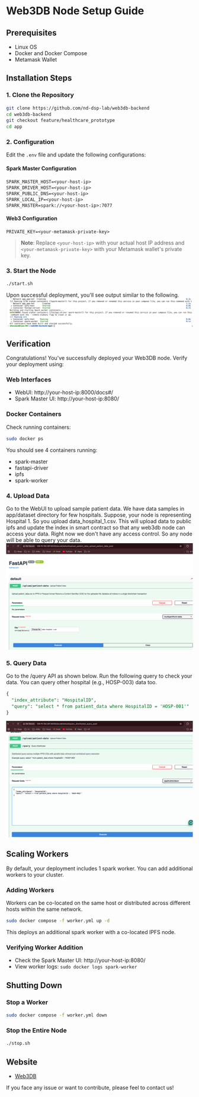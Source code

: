 # Web3DB Node Setup Guide

## Prerequisites

- Linux OS
- Docker and Docker Compose
- Metamask Wallet

## Installation Steps

### 1. Clone the Repository

```bash
git clone https://github.com/nd-dsp-lab/web3db-backend
cd web3db-backend
git checkout feature/healthcare_prototype
cd app
```

### 2. Configuration

Edit the `.env` file and update the following configurations:

#### Spark Master Configuration

```
SPARK_MASTER_HOST=<your-host-ip>
SPARK_DRIVER_HOST=<your-host-ip>
SPARK_PUBLIC_DNS=<your-host-ip>
SPARK_LOCAL_IP=<your-host-ip>
SPARK_MASTER=spark://<your-host-ip>:7077
```

#### Web3 Configuration

```
PRIVATE_KEY=<your-metamask-private-key>
```

> **Note**: Replace `<your-host-ip>` with your actual host IP address and `<your-metamask-private-key>` with your Metamask wallet's private key.

### 3. Start the Node

```bash
./start.sh
```

Upon successful deployment, you'll see output similar to the following.
![alt text](assets/image.png)

## Verification

Congratulations! You've successfully deployed your Web3DB node. Verify your deployment using:

### Web Interfaces

- WebUI: http://your-host-ip:8000/docs#/
- Spark Master UI: http://your-host-ip:8080/

### Docker Containers

Check running containers:

```bash
sudo docker ps
```

You should see 4 containers running:

- spark-master
- fastapi-driver
- ipfs
- spark-worker

### 4. Upload Data
Go to the WebUI to upload sample patient data. We have data samples in app/dataset directory for few hospitals. Suppose, your node is representing Hospital 1. So you upload data_hospital_1.csv. This will upload data to public ipfs and update the index in smart contract so that any web3db node can access your data. Right now we don't have any access control. So any node will be able to query your data.
![alt text](assets/upload.png)

### 5. Query Data
Go to the /query API as shown below. Run the following query to check your data. You can query other hospital (e.g., HOSP-003) data too.
```sql
{
  "index_attribute": "HospitalID",
  "query": "select * from patient_data where HospitalID = 'HOSP-001'"
}
```
![alt text](assets/query.png)
## Scaling Workers

By default, your deployment includes 1 spark worker. You can add additional workers to your cluster.

### Adding Workers

Workers can be co-located on the same host or distributed across different hosts within the same network.

```bash
sudo docker compose -f worker.yml up -d
```

This deploys an additional spark worker with a co-located IPFS node.

### Verifying Worker Addition

- Check the Spark Master UI: http://your-host-ip:8080/
- View worker logs: `sudo docker logs spark-worker`

## Shutting Down

### Stop a Worker

```bash
sudo docker compose -f worker.yml down
```

### Stop the Entire Node

```bash
./stop.sh
```

## Website

- [Web3DB](https://docs.web3db.org)

If you face any issue or want to contribute, please feel to contact us!
